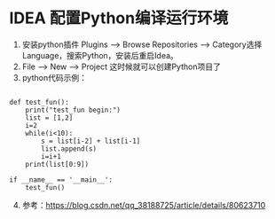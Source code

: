 
# IDEA 配置Python编译运行环境


1. 安装python插件
Plugins ——> Browse Repositories ——> Category选择Language，搜索Python，安装后重启Idea。
2. File ——> New ——> Project 这时候就可以创建Python项目了
3. python代码示例：

```

def test_fun():
    print("test_fun begin:")
    list = [1,2]
    i=2
    while(i<10):
        s = list[i-2] + list[i-1]
        list.append(s)
        i=i+1
    print(list[0:9])

if __name__ == '__main__':
    test_fun()

```

4. 参考：https://blog.csdn.net/qq_38188725/article/details/80623710